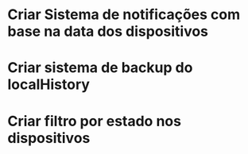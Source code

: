 # Criar Sistema de notificações com base na data dos dispositivos
# Criar sistema de backup do localHistory
# Criar filtro por estado nos dispositivos